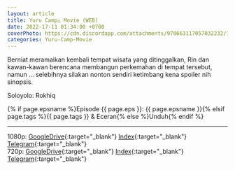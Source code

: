 ```yaml
---
layout: article
title: Yuru Camp△ Movie (WEB)
date: 2022-17-11 01:34:00 +0700
coverPhoto: https://cdn.discordapp.com/attachments/970663117057032232/1042473339677069332/mpv-shot0166.jpg
categories: Yuru-Camp-Movie
---
```


Berniat meramaikan kembali tempat wisata yang ditinggalkan, Rin dan kawan-kawan berencana membangun perkemahan di tempat tersebut, namun ... selebihnya silakan nonton sendiri ketimbang kena spoiler nih sinopsis.

Soloyolo: Rokhiq

{% if page.epsname %}Episode {{ page.eps }}: {{ page.epsname }}{% elsif page.tags %}{{ page.tags }} & Eceran{% else %}Unduh{% endif %}

---
1080p: [GoogleDrive](https://drive.google.com/file/d/1aW-OZk5xYx_1X2gDQfIkFU0WMjVI3osc/view?usp=share_link){:target="_blank"} [Index](https://proyek.a-1ddl.workers.dev/0:/Musim%20Panas%202022/%5BWEB%5D/%5BA-1%5D%20Yuru%20Camp%E2%96%B3%20Movie%20%5BWEB%5D%5B1080p%20E-AC-3%5D/%5BA-1%5D%20Yuru%20Camp%E2%96%B3%20Movie%20%5BWEB%5D%5B1080p%20E-AC-3%5D%5B5F870A5D%5D.mkv){:target="_blank"} [Telegram](https://t.me/a1fansub/172){:target="_blank"}<br>
720p: [GoogleDrive](https://drive.google.com/file/d/1yO0Ny_rMWxCkN3E76tHGeBsVzWG5a7yA/view?usp=share_link){:target="_blank"} [Index](https://proyek.a-1ddl.workers.dev/0:/Musim%20Panas%202022/%5BWEB%5D/%5BA-1%5D%20Yuru%20Camp%E2%96%B3%20Movie%20%5BWEB%5D%5B720p%20E-AC-3%5D/%5BA-1%5D%20Yuru%20Camp%E2%96%B3%20Movie%20%5BWEB%5D%5B720p%20E-AC-3%5D%5B8C715079%5D.mkv){:target="_blank"} [Telegram](https://t.me/a1fansub/172){:target="_blank"}